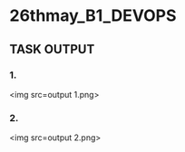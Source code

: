 # 26thmay_B1_DEVOPS
## TASK OUTPUT

### 1.
<img src=output 1.png>




### 2.
<img src=output 2.png>

